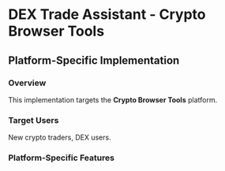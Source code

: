 # DEX Trade Assistant - Crypto Browser Tools

## Platform-Specific Implementation

### Overview
This implementation targets the **Crypto Browser Tools** platform.

### Target Users
New crypto traders, DEX users.

### Platform-Specific Features
